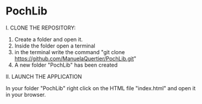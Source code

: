 # PochLib

I. CLONE THE REPOSITORY:

  1. Create a folder and open it.
  2. Inside the folder open a terminal
  3. in the terminal write the command "git clone https://github.com/ManuelaQuertier/PochLib.git"
  4. A new folder "PochLib" has been created


II. LAUNCH THE APPLICATION

In your folder "PochLib" right click on the HTML file "index.html" and open it in your browser.
